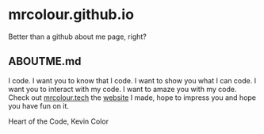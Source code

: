 # mrcolour.github.io

Better than a github about me page, right?

## ABOUTME.md

I code. I want you to know that I code. I want to show you what I can code. I want you to interact with my code. I want to amaze you with my code.
Check out [mrcolour.tech](mrcolour.tech) the [website](https://mrcolour.github.io/) I made, hope to impress you and hope you have fun on it.

Heart of the Code,
Kevin Color
